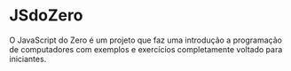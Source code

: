 # JSdoZero 

O JavaScript do Zero é um projeto que faz uma introdução a programação de computadores com exemplos e exercícios completamente voltado para iniciantes.
